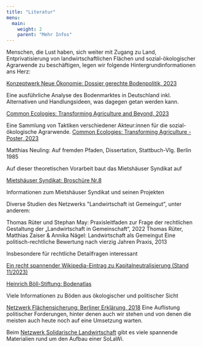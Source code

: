 ```yaml
---
title: "Literatur"
menu:
  main:
    weight: 2
    parent: "Mehr Infos"
---
```


Menschen, die Lust haben, sich weiter mit Zugang zu Land, Entprivatisierung von landwirtschaftlichen Flächen und sozial-ökologischer Agrarwende zu beschäftigen, legen wir folgende Hintergrundinformationen ans Herz:

[Konzeptwerk Neue Ökonomie: Dossier gerechte Bodenpolitik, 2023](https://konzeptwerk-neue-oekonomie.org/wp-content/uploads/2023/04/Dossier_Bodenpolitik_KNOE2023.pdf) 

Eine ausführliche Analyse des Bodenmarktes in Deutschland inkl. Alternativen und Handlungsideen, was dagegen getan werden kann.


[Common Ecologies: Transforming Agriculture and Beyond, 2023](Transforming-Agriculture.pdf)

Eine Sammlung von Taktiken verschiedener Akteur:innen für die sozial-ökologische Agrarwende.
[Common Ecologies: Transforming Agriculture - Poster, 2023](Transforming-Agriculture-Poster.pdf)



Matthias Neuling: Auf fremden Pfaden, Dissertation, Stattbuch-Vlg. Berlin 1985 

Auf dieser theoretischen Vorarbeit baut das Mietshäuser Syndikat auf


[Mietshäuser Syndikat: Broschüre Nr.8](https://www.syndikat.org/broschuere-nr-8-2021/)

Informationen zum Mietshäuser Syndikat und seinen Projekten


Diverse Studien des Netzwerks "Landwirtschaft ist Gemeingut", unter anderem:

Thomas Rüter und Stephan May: Praxisleitfaden zur Frage der rechtlichen Gestaltung der „Landwirtschaft in Gemeinschaft“, 2022
Thomas Rüter, Matthias Zaiser & Annika Nägel: Landwirtschaft als Gemeingut Eine politisch-rechtliche Bewertung nach vierzig Jahren Praxis, 2013

Insbesondere für rechtliche Detailfragen interessant


[Ein recht spannender Wikipedia-Eintrag zu Kapitalneutralisierung (Stand 11/2023)](https://de.wikipedia.org/wiki/Kapitalneutralisierung)

[Heinrich Böll-Stiftung: Bodenatlas](https://www.boell.de/de/bodenatlas)

Viele Informationen zu Böden aus ökologischer und politischer Sicht

[Netzwerk Flächensicherung: Berliner Erklärung, 2018](https://www.zugangzuland.de/berliner-erklaerung/)
Eine Auflistung politischer Forderungen, hinter denen auch wir stehen und von denen die meisten auch heute noch auf eine Umsetzung warten.

Beim [Netzwerk Solidarische Landwirtschaft](https://www.solidarische-landwirtschaft.org/solawis-aufbauen/literatur) gibt es viele spannende Materialien rund um den Aufbau einer SoLaWi.
